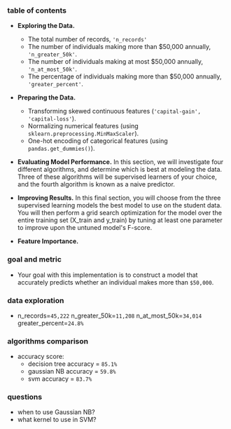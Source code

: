 ### table of contents 

- **Exploring the Data.** 
    - The total number of records, `'n_records'`
    - The number of individuals making more than $50,000 annually, `'n_greater_50k'`.
    - The number of individuals making at most $50,000 annually, `'n_at_most_50k'`.
    - The percentage of individuals making more than $50,000 annually, `'greater_percent'`.

- **Preparing the Data.**
    - Transforming skewed continuous features (`'capital-gain', 'capital-loss'`).
    - Normalizing numerical features (using `sklearn.preprocessing.MinMaxScaler`).
    - One-hot encoding of categorical features (using `pandas.get_dummies()`).

- **Evaluating Model Performance.** In this section, we will investigate four 
different algorithms, and determine which is best at modeling the data. 
Three of these algorithms will be supervised learners of your choice, 
and the fourth algorithm is known as a naive predictor.

- **Improving Results.** In this final section, you will choose from 
the three supervised learning models the best model to use on the student data. 
You will then perform a grid search optimization for the model over 
the entire training set (X_train and y_train) by tuning at least one parameter 
to improve upon the untuned model's F-score.

- **Feature Importance.**

### goal and metric

- Your goal with this implementation is to construct a model that accurately 
predicts whether an individual makes more than `$50,000`.


### data exploration

- n_records=`45,222` n_greater_50k=`11,208` n_at_most_50k=`34,014` greater_percent=`24.8%`

### algorithms comparison

- accuracy score: 
    - decision tree accuracy = `85.1%`
    - gaussian NB accuracy = `59.8%`
    - svm accuracy = `83.7%`

### questions

- when to use Gaussian NB?
- what kernel to use in SVM?
